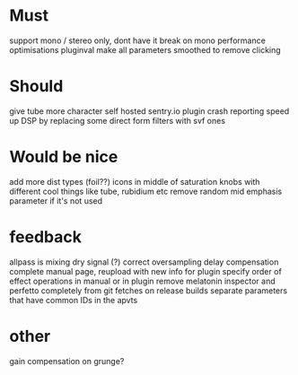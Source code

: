 # Must

support mono / stereo only, dont have it break on mono
performance optimisations
pluginval
make all parameters smoothed to remove clicking

# Should

give tube more character
self hosted sentry.io plugin crash reporting
speed up DSP by replacing some direct form filters with svf ones

# Would be nice

add more dist types (foil??)
icons in middle of saturation knobs with different cool things like tube, rubidium etc
remove random mid emphasis parameter if it's not used

# feedback 

allpass is mixing dry signal (?)
correct oversampling delay compensation
complete manual page, reupload with new info for plugin
specify order of effect operations in manual or in plugin
remove melatonin inspector and perfetto completely from git fetches on release builds
separate parameters that have common IDs in the apvts


# other
gain compensation on grunge?